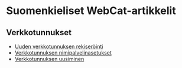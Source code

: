# Suomenkieliset WebCat-artikkelit

## Verkkotunnukset

* [Uuden verkkotunnuksen rekiseröinti](fi/verkkotunnukset/uuden-verkkotunnuksen-rekisterointi.md)
* [Verkkotunnuksen nimipalvelinasetukset](fi/verkkotunnukset/verkkotunnuksen-nimipalvelinasetukset.md)
* [Verkkotunnuksen uusiminen](fi/verkkotunnukset/verkkotunnuksen-uusiminen.md)
